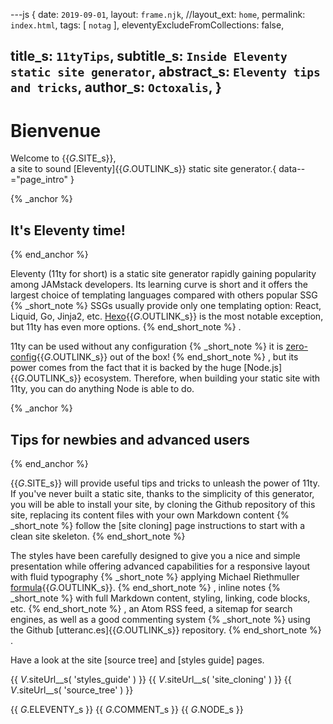 ---js
{
  date:      `2019-09-01`,
  layout:    `frame.njk`,
  //layout_ext: `home`,
  permalink: `index.html`,
  tags:      [ `notag` ],
  eleventyExcludeFromCollections: false,

  title_s:    `11tyTips`,
  subtitle_s: `Inside Eleventy static site generator`,
  abstract_s: `Eleventy tips and tricks`,
  author_s:   `Octoxalis`,
}
---
[comment]: # (======== Post ========)
# Bienvenue

Welcome to {{_G_.SITE_s}},<br>
a site to sound [Eleventy]{{_G_.OUTLINK_s}} static site generator.{ data--="page_intro" }

{% _anchor %}
## It's Eleventy time!
{% end_anchor %}


Eleventy (11ty for short) is a static site generator rapidly gaining popularity among JAMstack developers. Its learning curve is short and it offers the largest choice of templating languages compared with others popular SSG
{% _short_note %}
SSGs usually provide only one templating option: React, Liquid, Go, Jinja2, etc. [Hexo]{{_G_.OUTLINK_s}} is the most notable exception, but 11ty has even more options.
{% end_short_note %}
.


11ty can be used without any configuration
{% _short_note %}
it is [zero-config]{{_G_.OUTLINK_s}} out of the box!
{% end_short_note %}
, but its power comes from the fact that it is backed by the huge [Node.js]{{_G_.OUTLINK_s}} ecosystem. Therefore, when building your static site with 11ty, you can do anything Node is able to do.

{% _anchor %}
## Tips for newbies and advanced users
{% end_anchor %}


{{_G_.SITE_s}} will provide useful tips and tricks to unleash the power of 11ty. If you've never built a static site, thanks to the simplicity of this generator, you will be able to install your site, by cloning the Github repository of this site, replacing its content files with your own Markdown content
{% _short_note %}
follow the [site cloning] page instructions to start with a clean site skeleton.
{% end_short_note %}


The styles have been carefully designed to give you a nice and simple presentation while offering advanced capabilities for a responsive layout with fluid typography
{% _short_note %}
applying Michael Riethmuller [formula]{{_G_.OUTLINK_s}}.
{% end_short_note %}
, inline notes
{% _short_note %}
with full Markdown content, styling, linking, code blocks, etc.
{% end_short_note %}
, an Atom RSS feed, a sitemap for search engines, as well as a good commenting system
{% _short_note %}
using the Github [utteranc.es]{{_G_.OUTLINK_s}} repository.
{% end_short_note %}
.

Have a look at the site [source tree] and [styles guide] pages.


[comment]: # (======== Links ========)

{{ _V_.siteUrl__s( 'styles_guide' ) }}
{{ _V_.siteUrl__s( 'site_cloning' ) }}
{{ _V_.siteUrl__s( 'source_tree' ) }}

{{ _G_.ELEVENTY_s }}
{{ _G_.COMMENT_s }}
{{ _G_.NODE_s }}
 
[Hexo]: https://www.staticgen.com/hexo
[zero-config]: https://www.11ty.io/docs/resources/#zero-config
[formula]: https://www.smashingmagazine.com/2016/05/fluid-typography/#comments-fluid-typography
